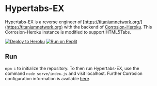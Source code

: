 # Hypertabs-EX
Hypertabs-EX is a reverse engineer of [https://titaniumnetwork.org/](https://titaniumnetwork.org) with the backend of [Corrosion-Heroku](https://github.com/BinBashBanana/Corrosion-Heroku). This Corrosion-Heroku instance is modified to support HTML5Tabs.

[![Deploy to Heroku](https://raw.githubusercontent.com/BinBashBanana/deploy-buttons/master/buttons/remade/heroku.svg)](https://heroku.com/deploy/?template=https://github.com/hyper-hacker/newhypertabs/tree/Heroku)
[![Run on Replit](https://raw.githubusercontent.com/BinBashBanana/deploy-buttons/master/buttons/remade/replit.svg)](https://replit.com/github/hyper-hacker/newhypertabs)


## Run
`npm i` to initialize the repository. To then run Hypertabs-EX, use the command `node serve/index.js` and visit localhost. Further Corrosion configuration information is available [here](https://github.com/titaniumnetwork-dev/Corrosion).
